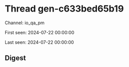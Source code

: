 # Thread gen-c633bed65b19
Channel: io_qa_pm

First seen: 2024-07-22 00:00:00

Last seen: 2024-07-22 00:00:00

## Digest


